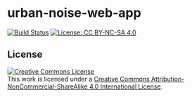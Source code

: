 # urban-noise-web-app
[![Build Status](https://dev.azure.com/davidpereiracostoya/UrbanNoise/_apis/build/status/urbannoise.urban-noise-web-app?branchName=master)](https://dev.azure.com/davidpereiracostoya/UrbanNoise/_build/latest?definitionId=6&branchName=master)
[![License: CC BY-NC-SA 4.0](https://img.shields.io/badge/License-CC%20BY--NC--SA%204.0-lightgrey.svg)](https://creativecommons.org/licenses/by-nc-sa/4.0/)

## License

<a rel="license" href="http://creativecommons.org/licenses/by-nc-sa/4.0/"><img alt="Creative Commons License" style="border-width:0" src="https://i.creativecommons.org/l/by-nc-sa/4.0/88x31.png" /></a><br />This work is licensed under a <a rel="license" href="http://creativecommons.org/licenses/by-nc-sa/4.0/">Creative Commons Attribution-NonCommercial-ShareAlike 4.0 International License</a>.

